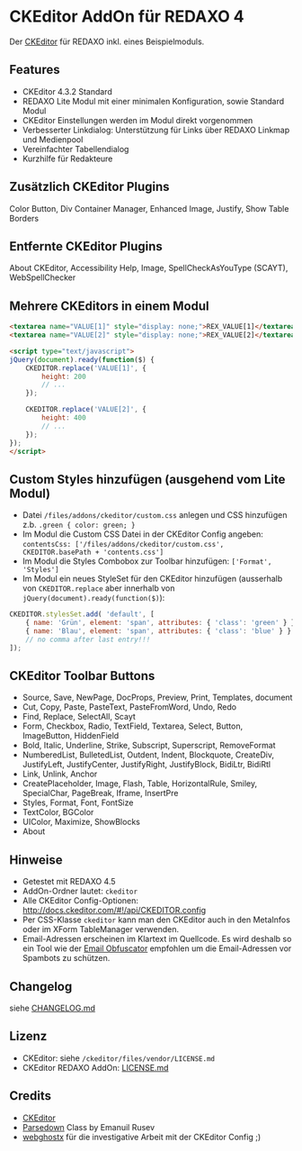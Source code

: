 CKEditor AddOn für REDAXO 4
===========================

Der [CKEditor](http://ckeditor.com/) für REDAXO inkl. eines Beispielmoduls.

Features
--------

* CKEditor 4.3.2 Standard
* REDAXO Lite Modul mit einer minimalen Konfiguration, sowie Standard Modul
* CKEditor Einstellungen werden im Modul direkt vorgenommen
* Verbesserter Linkdialog: Unterstützung für Links über REDAXO Linkmap und Medienpool
* Vereinfachter Tabellendialog
* Kurzhilfe für Redakteure

Zusätzlich CKEditor Plugins
---------------------------

Color Button, Div Container Manager, Enhanced Image, Justify, Show Table Borders

Entfernte CKEditor Plugins
--------------------------

About CKEditor, Accessibility Help, Image, SpellCheckAsYouType (SCAYT), WebSpellChecker

Mehrere CKEditors in einem Modul
-------------------------------

```html
<textarea name="VALUE[1]" style="display: none;">REX_VALUE[1]</textarea><br />
<textarea name="VALUE[2]" style="display: none;">REX_VALUE[2]</textarea>

<script type="text/javascript">
jQuery(document).ready(function($) {
	CKEDITOR.replace('VALUE[1]', {
		height: 200
		// ...
	});

	CKEDITOR.replace('VALUE[2]', {
		height: 400
		// ...
	});
});
</script>
```

Custom Styles hinzufügen (ausgehend vom Lite Modul)
--------------------------------------------------

* Datei `/files/addons/ckeditor/custom.css` anlegen und CSS hinzufügen z.b. `.green { color: green; }`
* Im Modul die Custom CSS Datei in der CKEditor Config angeben: `contentsCss: ['/files/addons/ckeditor/custom.css', CKEDITOR.basePath + 'contents.css']`
* Im Modul die Styles Combobox zur Toolbar hinzufügen: `['Format', 'Styles']`
* Im Modul ein neues StyleSet für den CKEditor hinzufügen (ausserhalb von `CKEDITOR.replace` aber innerhalb von `jQuery(document).ready(function($)`):

```javascript
CKEDITOR.stylesSet.add( 'default', [
	{ name: 'Grün', element: 'span', attributes: { 'class': 'green' } },
	{ name: 'Blau', element: 'span', attributes: { 'class': 'blue' } }
	// no comma after last entry!!!
]);
```

CKEditor Toolbar Buttons
------------------------

* Source, Save, NewPage, DocProps, Preview, Print, Templates, document
* Cut, Copy, Paste, PasteText, PasteFromWord, Undo, Redo
* Find, Replace, SelectAll, Scayt
* Form, Checkbox, Radio, TextField, Textarea, Select, Button, ImageButton, HiddenField
* Bold, Italic, Underline, Strike, Subscript, Superscript, RemoveFormat
* NumberedList, BulletedList, Outdent, Indent, Blockquote, CreateDiv, JustifyLeft, JustifyCenter, JustifyRight, JustifyBlock, BidiLtr, BidiRtl
* Link, Unlink, Anchor
* CreatePlaceholder, Image, Flash, Table, HorizontalRule, Smiley, SpecialChar, PageBreak, Iframe, InsertPre
* Styles, Format, Font, FontSize
* TextColor, BGColor
* UIColor, Maximize, ShowBlocks
* About

Hinweise
--------

* Getestet mit REDAXO 4.5
* AddOn-Ordner lautet: `ckeditor`
* Alle CKEditor Config-Optionen: http://docs.ckeditor.com/#!/api/CKEDITOR.config
* Per CSS-Klasse `ckeditor` kann man den CKEditor auch in den MetaInfos oder im XForm TableManager verwenden.
* Email-Adressen erscheinen im Klartext im Quellcode. Es wird deshalb so ein Tool wie der [Email Obfuscator](https://github.com/RexDude/email_obfuscator) empfohlen um die Email-Adressen vor Spambots zu schützen.

Changelog
---------

siehe [CHANGELOG.md](CHANGELOG.md)

Lizenz
------

* CKEditor: siehe `/ckeditor/files/vendor/LICENSE.md`
* CKEditor REDAXO AddOn: [LICENSE.md](LICENSE.md)

Credits
-------

* [CKEditor](http://ckeditor.com/)
* [Parsedown](http://parsedown.org/) Class by Emanuil Rusev
* [webghostx](https://github.com/webghostx) für die investigative Arbeit mit der CKEditor Config ;)


